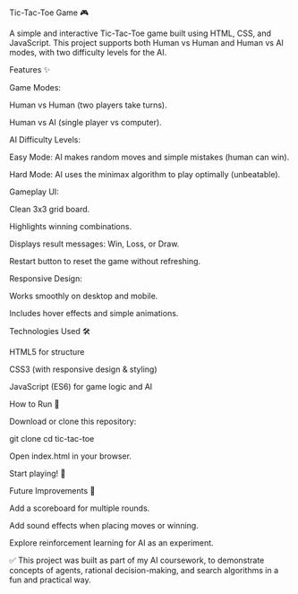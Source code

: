 Tic-Tac-Toe Game 🎮

A simple and interactive Tic-Tac-Toe game built using HTML, CSS, and JavaScript.
This project supports both Human vs Human and Human vs AI modes, with two difficulty levels for the AI.

Features ✨

Game Modes:

Human vs Human (two players take turns).

Human vs AI (single player vs computer).

AI Difficulty Levels:

Easy Mode: AI makes random moves and simple mistakes (human can win).

Hard Mode: AI uses the minimax algorithm to play optimally (unbeatable).

Gameplay UI:

Clean 3x3 grid board.

Highlights winning combinations.

Displays result messages: Win, Loss, or Draw.

Restart button to reset the game without refreshing.

Responsive Design:

Works smoothly on desktop and mobile.

Includes hover effects and simple animations.

Technologies Used 🛠️

HTML5 for structure

CSS3 (with responsive design & styling)

JavaScript (ES6) for game logic and AI

How to Run 🚀

Download or clone this repository:

git clone <your-repo-url>
cd tic-tac-toe


Open index.html in your browser.

Start playing! 🎉

Future Improvements 🔮

Add a scoreboard for multiple rounds.

Add sound effects when placing moves or winning.

Explore reinforcement learning for AI as an experiment.

✅ This project was built as part of my AI coursework, to demonstrate concepts of agents, rational decision-making, and search algorithms in a fun and practical way.
